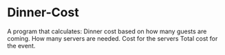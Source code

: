 # Dinner-Cost
A program that calculates:
  Dinner cost based on how many guests are coming. 
  How many servers are needed. 
  Cost for the servers
  Total cost for the event. 
  
